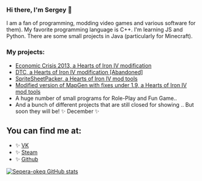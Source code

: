 ### Hi there, I'm Sergey 👋

I am a fan of programming, modding video games and various software for them). My favorite programming language is C++. I'm learning JS and Python. There are some small projects in Java (particularly for Minecraft). 

### My projects:

* [Economic Crisis 2013, a Hearts of Iron IV modification](https://steamcommunity.com/sharedfiles/filedetails/?id=2000532465)
* [DTC, a Hearts of Iron IV modification [Abandoned]]( )
* [SpriteSheetPacker, a Hearts of Iron IV mod tools](https://github.com/Sepera-okeq/SpriteSheetPacker)
* [Modified version of MapGen with fixes under 1.9, a Hearts of Iron IV mod tools]( )
* A huge number of small programs for Role-Play and Fun Game..
* And a bunch of different projects that are still closed for showing .. But soon they will be! ✨ December ✨


## You can find me at:
 * ✨ [VK](https://vk.com/sepera_okeq) 
 * ✨ [Steam](https://steamcommunity.com/id/sepera_okeq/)
 * ✨ [Github](https://github.com/Sepera-okeq) 

[![Sepera-okeq GitHub stats](https://github-readme-stats.vercel.app/api?username=Sepera-okeq&count_private=true&hide=cpp,javascript,python)](https://github.com/anuraghazra/github-readme-stats)

<!--
**Sepera-okeq/Sepera-okeq** is a ✨ _special_ ✨ repository because its `README.md` (this file) appears on your GitHub profile.

Here are some ideas to get you started:

- 🔭 I’m currently working on ...
- 🌱 I’m currently learning ...
- 👯 I’m looking to collaborate on ...
- 🤔 I’m looking for help with ...
- 💬 Ask me about ...
- 📫 How to reach me: ...
- 😄 Pronouns: ...
- ⚡ Fun fact: ...
-->

